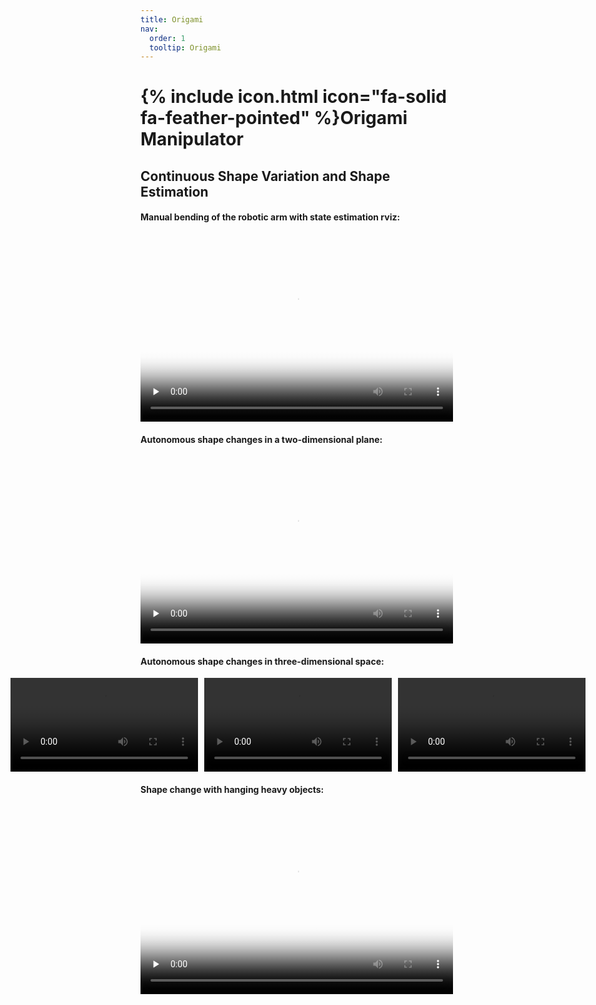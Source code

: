 ```yaml
---
title: Origami
nav:
  order: 1
  tooltip: Origami
---
```


# {% include icon.html icon="fa-solid fa-feather-pointed" %}Origami Manipulator

## Continuous Shape Variation and Shape Estimation

#### Manual bending of the robotic arm with state estimation rviz:
 
<video id="video"  width="500" height="300" preload="none" poster="封面">
      <source id="mp4" src="./0_1-manual_manipulation.mp4" type="video/mp4">
</video>



#### Autonomous shape changes in a two-dimensional plane:
 
<video id="video"  width="500" height="300" preload="none" poster="封面">
      <source id="mp4" src="./1_2-2D_shape_transition.mp4" type="video/mp4">
</video>


#### Autonomous shape changes in three-dimensional space:
 
<div style="display: flex; justify-content: center; gap: 10px;">
  <video width="300" controls>
    <source id="mp4" src="./1-3-3D_singleSection_2.mp4" type="video/mp4">
    Your browser does not support the video tag.
  </video>
  <video width="300" controls>
    <source id="mp4" src="./1-3-3D_singleSection_3.mp4" type="video/mp4">
    Your browser does not support the video tag.
  </video>
  <video width="300" controls>
    <source id="mp4" src="./2-3-3D_multi-section.mp4" type="video/mp4">
    Your browser does not support the video tag.
  </video>
</div>


####  Shape change with hanging heavy objects:

<video id="video" controls="controls" width="500" height="300" preload="none" poster="封面">
      <source id="mp4" src="./3-3-3D_multi-section_loading.mp4" type="video/mp4">
</video>

